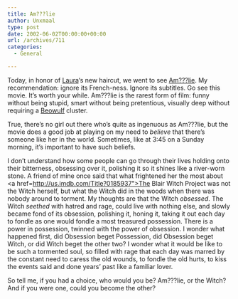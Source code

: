 ```yaml
---
title: Am???lie
author: Unxmaal
type: post
date: 2002-06-02T00:00:00+00:00
url: /archives/711
categories:
  - General

---
```

Today, in honor of [Laura][1]&#8216;s new haircut, we went to see [Am???lie][2]. My recommendation: ignore its French-ness. Ignore its subtitles. Go see this movie. It&#8217;s worth your while. Am???lie is the rarest form of film: funny without being stupid, smart without being pretentious, visually deep without requiring a [Beowulf][3] cluster. 

True, there&#8217;s no girl out there who&#8217;s quite as ingenuous as Am???lie, but the movie does a good job at playing on my need to _believe_ that there&#8217;s someone like her in the world. Sometimes, like at 3:45 on a Sunday morning, it&#8217;s important to have such beliefs. 

I don&#8217;t understand how some people can go through their lives holding onto their bitterness, obsessing over it, polishing it so it shines like a river-worn stone. A friend of mine once said that what frightened her the most about <a href=http://us.imdb.com/Title?0185937">The Blair Witch Project</a> was not the Witch herself, but what the Witch did in the woods when there was nobody around to torment. My thoughts are that the Witch _obsessed_. The Witch _seethed_ with hatred and rage, could live with nothing else, and slowly became fond of its obsession, polishing it, honing it, taking it out each day to fondle as one would fondle a most treasured possession. There is a power in possession, twinned with the power of obsession. I wonder what happened first, did Obsession beget Possession, did Obsession beget Witch, or did Witch beget the other two? I wonder what it would be like to be such a tormented soul, so filled with rage that each day was marred by the constant need to caress the old wounds, to fondle the old hurts, to kiss the events said and done years&#8217; past like a familiar lover. 

So tell me, if you had a choice, who would you be? Am???lie, or the Witch? And if you were one, could you become the other?

 [1]: http://unxmaal.com/cgi-bin/clickcount.cgi?action=jump&URL=http://www.mindspring.com/~morgaana/
 [2]: http://us.imdb.com/Title?0211915
 [3]: http://www.beowulf.org